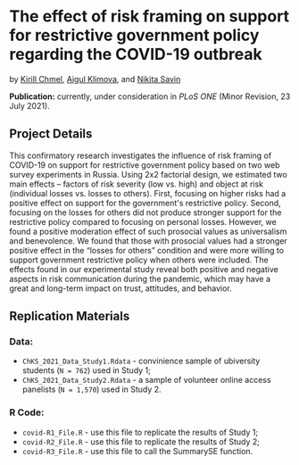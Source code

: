# The effect of risk framing on support for restrictive government policy regarding the COVID-19 outbreak

by [Kirill Chmel](https://www.hse.ru/en/staff/kirill.chmel), [Aigul Klimova](https://www.hse.ru/en/staff/klimova), and [Nikita Savin](https://www.hse.ru/en/org/persons/14291998)

**Publication:** currently, under consideration in *PLoS ONE* (Minor Revision, 23 July 2021).

## Project Details

This confirmatory research investigates the influence of risk framing of COVID-19 on support for restrictive government policy based on two web survey experiments in Russia. Using 2x2 factorial design, we estimated two main effects – factors of risk severity (low vs. high) and object at risk (individual losses vs. losses to others). First, focusing on higher risks had a positive effect on support for the government's restrictive policy. Second, focusing on the losses for others did not produce stronger support for the restrictive policy compared to focusing on personal losses. However, we found a positive moderation effect of such prosocial values as universalism and benevolence. We found that those with prosocial values had a stronger positive effect in the “losses for others” condition and were more willing to support government restrictive policy when others were included. The effects found in our experimental study reveal both positive and negative aspects in risk communication during the pandemic, which may have a great and long-term impact on trust, attitudes, and behavior.

## Replication Materials

### Data:
- `ChKS_2021_Data_Study1.Rdata` - convinience sample of ubiversity students (`N = 762`) used in Study 1;
- `ChKS_2021_Data_Study2.Rdata` - a sample of volunteer online access panelists (`N = 1,570`) used in Study 2.


### R Code:
- `covid-R1_File.R` - use this file to replicate the results of Study 1;
- `covid-R2_File.R` - use this file to replicate the results of Study 2;
- `covid-R3_File.R` - use this file to call the SummarySE function.
